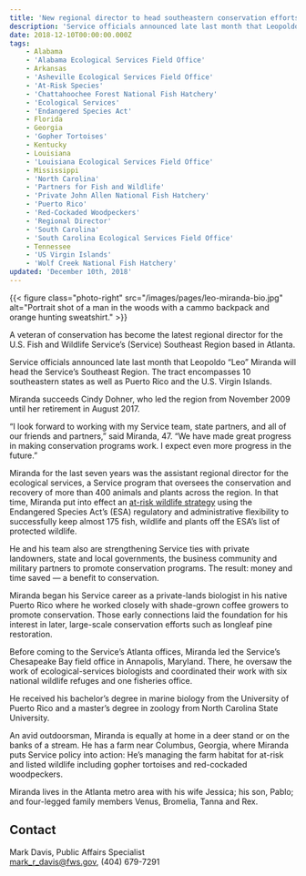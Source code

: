 ```yaml
---
title: 'New regional director to head southeastern conservation efforts Fish and Wildlife Service'
description: 'Service officials announced late last month that Leopoldo “Leo” Miranda will head the Service’s Southeast Region. The tract encompasses 10 southeastern states as well as Puerto Rico and the U.S. Virgin Islands.'
date: 2018-12-10T00:00:00.000Z
tags:
    - Alabama
    - 'Alabama Ecological Services Field Office'
    - Arkansas
    - 'Asheville Ecological Services Field Office'
    - 'At-Risk Species'
    - 'Chattahoochee Forest National Fish Hatchery'
    - 'Ecological Services'
    - 'Endangered Species Act'
    - Florida
    - Georgia
    - 'Gopher Tortoises'
    - Kentucky
    - Louisiana
    - 'Louisiana Ecological Services Field Office'
    - Mississippi
    - 'North Carolina'
    - 'Partners for Fish and Wildlife'
    - 'Private John Allen National Fish Hatchery'
    - 'Puerto Rico'
    - 'Red-Cockaded Woodpeckers'
    - 'Regional Director'
    - 'South Carolina'
    - 'South Carolina Ecological Services Field Office'
    - Tennessee
    - 'US Virgin Islands'
    - 'Wolf Creek National Fish Hatchery'
updated: 'December 10th, 2018'
---
```


{{< figure class="photo-right" src="/images/pages/leo-miranda-bio.jpg" alt="Portrait shot of a man in the woods with a cammo backpack and orange hunting sweatshirt." >}}

A veteran of conservation has become the latest regional director for the U.S. Fish and Wildlife Service’s (Service) Southeast Region based in Atlanta.

Service officials announced late last month that Leopoldo “Leo” Miranda will head the Service’s Southeast Region. The tract encompasses 10 southeastern states as well as Puerto Rico and the U.S. Virgin Islands.

Miranda succeeds Cindy Dohner, who led the region from November 2009 until her retirement in August 2017.

“I look forward to working with my Service team, state partners, and all of our friends and partners,” said Miranda, 47. “We have made great progress in making conservation programs work. I expect even more progress in the future.”

Miranda for the last seven years was the assistant regional director for the ecological services, a Service program that oversees the conservation and recovery of more than 400 animals and plants across the region. In that time, Miranda put into effect an [at-risk wildlife strategy](/endangered-species-act/at-risk-species) using the Endangered Species Act’s (ESA) regulatory and administrative flexibility to successfully keep almost 175 fish, wildlife and plants off the ESA’s list of protected wildlife.

He and his team also are strengthening Service ties with private landowners, state and local governments, the business community and military partners to promote conservation programs. The result: money and time saved &mdash; a benefit to conservation.

Miranda began his Service career as a private-lands biologist in his native Puerto Rico where he worked closely with shade-grown coffee growers to promote conservation. Those early connections laid the foundation for his interest in later, large-scale conservation efforts such as longleaf pine restoration.

Before coming to the Service’s Atlanta offices, Miranda led the Service’s Chesapeake Bay field office in Annapolis, Maryland. There, he oversaw the work of ecological-services biologists and coordinated their work with six national wildlife refuges and one fisheries office.

He received his bachelor’s degree in marine biology from the University of Puerto Rico and a master’s degree in zoology from North Carolina State University.

An avid outdoorsman, Miranda is equally at home in a deer stand or on the banks of a stream. He has a farm near Columbus, Georgia, where Miranda puts Service policy into action: He’s managing the farm habitat for at-risk and listed wildlife including gopher tortoises and red-cockaded woodpeckers.

Miranda lives in the Atlanta metro area with his wife Jessica; his son, Pablo; and four-legged family members Venus, Bromelia, Tanna and Rex.

## Contact

Mark Davis, Public Affairs Specialist  
[mark_r_davis@fws.gov](mailto:mark_r_davis@fws.gov), (404) 679-7291
